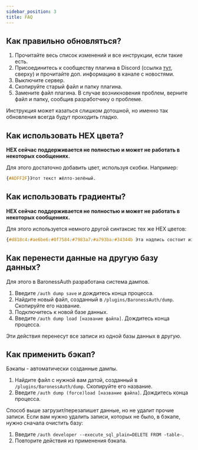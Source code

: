 ```yaml
---
sidebar_position: 3
title: FAQ
---
```


## Как правильно обновляться?

1. Прочитайте весь список изменений и все инструкции, если такие есть.
2. Присоединитесь к сообществу плагина в Discord (ссылка [тут](https://market.baronessdev.ru), сверху) и прочитайте доп. информацию в канале с новостями.
3. Выключите сервер.
4. Скопируйте старый файл и папку плагина.
5. Замените файл плагина. В случае возникновения проблем, верните файл и папку, сообщив разработчику о проблеме.

Инструкция может казаться слишком дотошной, но именно так обновления всегда будут проходить гладко.

## Как использовать HEX цвета?

**HEX сейчас поддерживается не полностью и может не работать в некоторых сообщениях.**

Для этого достаточно добавить цвет, используя скобки. Например:
```css
{#ADFF2F}Этот текст жёлто-зелёный.
```


## Как использовать градиенты?

**HEX сейчас поддерживается не полностью и может не работать в некоторых сообщениях.**

Для этого используется немного другой синтаксис тех же HEX цветов:

```css
{#d818c4:#ae6be6:#0f7584:#7983a7:#a793ba:#34344b Эта надпись состоит из плавного градиента из 6 цветов.}
```


## Как перенести данные на другую базу данных?

Для этого в BaronessAuth разработана система дампов.

1. Введите `/auth dump save` и дождитесь конца процесса.
2. Найдите новый файл, созданный в `/plugins/BaronessAuth/dump`. Скопируйте его название.
3. Подключитесь к новой базе данных.
4. Введите `/auth dump load [название файла]`. Дождитесь конца процесса.

Эти действия перенесут все записи из одной базы данных в другую.


## Как применить бэкап?

Бэкапы - автоматически созданные дампы.

1. Найдите файл с нужной вам датой, созданный в `/plugins/BaronessAuth/dump`. Скопируйте его название.
2. Введите `/auth dump (force)load [название файла]`. Дождитесь конца процесса.

Способ выше загрузит/перезапишет данные, но не удалит прочие записи.
Если вам нужно удалить записи, которых не было, в бэкапе, нужно сначала очистить базу:

1. Введите `/auth developer --execute_sql_plain=DELETE FROM -table-`.
2. Повторите действия из применения бэкапа.